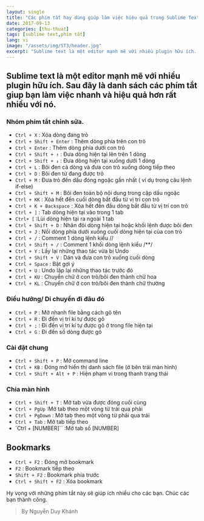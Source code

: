 ```yaml
---
layout: single
title: "Các phím tắt hay dùng giúp làm việc hiệu quả trong Sublime Text3"
date: 2017-09-13
categories: [thu-thuat]
tags: [sublime text,phím tắt]
lang: vi
image: "/assets/img/ST3/header.jpg"
excerpt: "Sublime text là một editor mạnh mẽ với nhiều plugin hữu ích. Sau đây là danh sách các phím tắt giup bạn làm việc nhanh và hiệu quả hơn rất nhiều với nó"
---
```

## Sublime text là một editor mạnh mẽ với nhiều plugin hữu ích. Sau đây là danh sách các phím tắt giup bạn làm việc nhanh và hiệu quả hơn rất nhiều với nó.

### Nhóm phím tắt chỉnh sửa.

* `Ctrl + X` : Xóa dòng đang trỏ
* `Ctrl + Shift + Enter` :   Thêm dòng phía trên con trỏ
* `Ctrl + Enter` :   Thêm dòng phía dưới con trỏ
* `Ctrl + Shift + ↑` :   Đưa dòng hiện tại lên trên 1 dòng
* `Ctrl + Shift + ↓` :   Đưa dòng hiện tại xuống dưới 1 dòng
* `Ctrl + L` :   Bôi đen cả dòng và đưa con trỏ xuống dòng tiếp theo
* `Ctrl + D` :   Bôi đen từ đang được trỏ
* `Ctrl + M` :   Đưa trỏ đến dấu đóng ngoặc gần nhất ( ví dụ trong câu lệnh if-else)
* `Ctrl + Shift + M` :   Bôi đen toàn bộ nội dung trong cặp dấu ngoặc
* `Ctrl + KK` : Xóa hết đến cuối dòng bắt đầu từ vị trí con trỏ
* `Ctrl + K + Backspace` :   Xóa hết đến đầu dòng bắt đầu từ vị trí con trỏ
* `Ctrl + ]` :  Tab dòng hiện tại vào trong 1 tab
* `Ctrl+ [` :Lùi dòng hiện tại ra ngoài 1 tab
* `Ctrl + Shift + D` :   Nhân đôi dòng hiện tại hoặc khối lệnh được bôi đen
* `Ctrl + J` :   Nối dòng phía dưới xuống cuối dòng hiện tại của con trỏ
* `Ctrl + /` :   Comment 1 dòng lệnh kiểu //
* `Ctrl + Shift + /` :   Comment 1 khối dòng lệnh kiểu /**/
* `Ctrl + Y` :   Lấy lại những thao tác vừa bị Undo
* `Ctrl + Shift + V` :   Dán và đưa con trỏ xuống cuối dòng
* `Ctrl + Space` :   Bật gợi ý
* `Ctrl + U` :   Undo lặp lại những thao tác trước đó
* `Ctrl + KU` :  Chuyển chữ ở con trỏ/bôi đen thành chữ hoa
* `Ctrl + KL` :  Chuyển chữ ở con trỏ/bôi đen thành chữ thường

### Điều hướng/ Di chuyển đi đâu đó
* `Ctrl + P` :   Mở nhanh file bằng cách gõ tên
* `Ctrl + R` :   Đi đến vị trí kí tự được gõ
* `Ctrl + ;` :   Đi đến vị trí kí tự được gõ ở trong file hiện tại
* `Ctrl + G` :   Đi đến số dòng được gõ

### Cài đặt chung
* `Ctrl + Shift + P` :   Mở command line
* `Ctrl + KB` :  Đóng mở hiển thị danh sách file (ở bên trái màn hình)
* `Ctrl + Shift + Alt + P` : Hiện phạm vi trong thanh trạng thái

### Chia màn hình
* `Ctrl + Shift + T` :   Mở tab vừa được đóng cuối cùng
* `Ctrl + PgUp` :Mở tab theo một vòng từ trái qua phải
* `Ctrl + PgDown` :  Mở tab theo một vòng từ phải qua trái
* `Ctrl + Tab` : Mở tab tiếp theo
* `Ctrl + [NUMBER]`` :Mở tab số [NUMBER]

## Bookmarks
* `Ctrl + F2` :  Đóng mở bookmark
* `F2` : Bookmark tiếp theo
* `Shift + F2` : Bookmark phía trước
* `Ctrl + Shift + F2` :  Xóa bookmark

Hy vọng với những phím tắt này sẽ giúp ích nhiều cho các bạn. Chúc các bạn thành công.

> By Nguyễn Duy Khánh